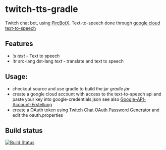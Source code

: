# twitch-tts-gradle

Twitch chat bot, using [PircBotX](https://github.com/pircbotx/pircbotx).
Text-to-speech done through [google cloud text-to-speech](https://cloud.google.com/text-to-speech)

## Features
* !s _text_  - Text to speech
* !tr src-lang dst-lang _text_  - translate and text to speech

## Usage:
* checkout source and use gradle to build the jar _gradle jar_
* create a google cloud account with access to the text-to-speech api and paste your key into google-credentials.json see also [Google-API-Account-Erstellung](https://github.com/cluder/twitch-tts-gradle/wiki/Google-API-Account-Erstellung)
* create a OAuth token using [Twitch Chat OAuth Password Generator](https://twitchapps.com/tmi/) and edit the oauth.properties

## Build status
[![Build Status](http://34.102.148.105/buildStatus/icon?job=tts-bot)](http://34.102.148.105/job/tts-bot/)
